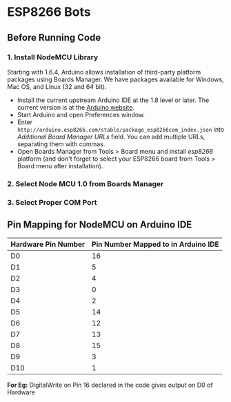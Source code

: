 # ESP8266 Bots

## Before Running Code 

### 1. Install NodeMCU Library
Starting with 1.6.4, Arduino allows installation of third-party platform packages using Boards Manager. We have packages available for Windows, Mac OS, and Linux (32 and 64 bit).

- Install the current upstream Arduino IDE at the 1.8 level or later. The current version is at the [Arduino website](http://www.arduino.cc/en/main/software).
- Start Arduino and open Preferences window.
- Enter ```http://arduino.esp8266.com/stable/package_esp8266com_index.json``` into *Additional Board Manager URLs* field. You can add multiple URLs, separating them with commas.
- Open Boards Manager from Tools > Board menu and install *esp8266* platform (and don't forget to select your ESP8266 board from Tools > Board menu after installation).


### 2. Select Node MCU 1.0 from Boards Manager

### 3. Select Proper COM Port


## Pin Mapping for NodeMCU on Arduino IDE

|   Hardware Pin Number	| Pin Number Mapped to in Arduino IDE   	|   	
|---	|---	|
|   D0	|   16	|   
|   D1	|   5	|   	
|   D2	|   4	|
|   D3	|   0	|   
|   D4	|   2	|   	
|   D5	|   14	|  
|   D6	|   12	|   
|   D7	|   13	|   	
|   D8	|   15	|
|   D9	|   3	|   	
|   D10	|   1	|      

<b>For Eg:</b> DigitalWrite on Pin 16 declared in the code gives output on D0 of Hardware   